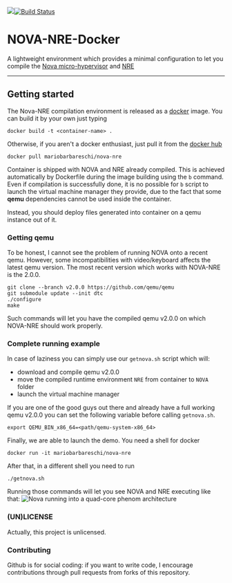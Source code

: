 [![](https://images.microbadger.com/badges/image/mariobarbareschi/nova-nre.svg)](https://microbadger.com/images/mariobarbareschi/nova-nre "Get your own image badge on microbadger.com")[![Build Status](https://travis-ci.org/mariobarbareschi/NOVA-NRE-Docker.svg?branch=master)](https://travis-ci.org/mariobarbareschi/NOVA-NRE-Docker)
# NOVA-NRE-Docker
A lightweight environment which provides a minimal configuration to let you compile the [Nova micro-hypervisor](https://github.com/TUD-OS/NOVA) and [NRE](https://github.com/TUD-OS/NRE)

--------

## Getting started
The Nova-NRE compilation environment is released as a [docker](https://www.docker.com) image. You can build it by your own just typing

    docker build -t <container-name> .

Otherwise, if you aren't a docker enthusiast, just pull it from the [docker hub](https://hub.docker.com/r/mariobarbareschi/nova-nre/)

    docker pull mariobarbareschi/nova-nre

Container is shipped with NOVA and NRE already compiled. This is achieved automatically by Dockerfile during the image building using the `b` command. Even if compilation is successfully done, it is no possible for `b` script to launch the virtual machine manager they provide, due to the fact that some **qemu** dependencies cannot be used inside the container.

Instead, you should deploy files generated into container on a qemu instance out of it.

### Getting qemu
To be honest, I cannot see the problem of running NOVA onto a recent qemu. However, some incompatibilities with video/keyboard affects the latest qemu version. The most recent version which works with NOVA-NRE is the 2.0.0.

    git clone --branch v2.0.0 https://github.com/qemu/qemu
    git submodule update --init dtc
    ./configure
    make

Such commands will let you have the compiled qemu v2.0.0 on which NOVA-NRE should work properly.

### Complete running example
In case of laziness you can simply use our `getnova.sh` script which will:
* download and compile qemu v2.0.0
* move the compiled runtime environment `NRE` from container to `NOVA` folder
* launch the virtual machine manager

If you are one of the good guys out there and already have a full working qemu v2.0.0 you can set the following variable before calling `getnova.sh`.

    export QEMU_BIN_x86_64=<path/qemu-system-x86_64>

Finally, we are able to launch the demo. You need a shell for docker

    docker run -it mariobarbareschi/nova-nre

After that, in a different shell you need to run

    ./getnova.sh

Running those commands will let you see NOVA and NRE executing like that:
![Nova running into a quad-core phenom architecture](https://i.imgur.com/rpOzQ0B.png)

### (UN)LICENSE
Actually, this project is unlicensed.

### Contributing
Github is for social coding: if you want to write code, I encourage contributions through pull requests from forks of this repository.
